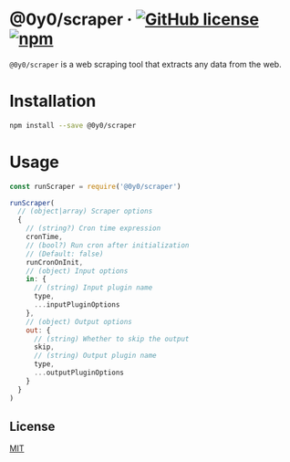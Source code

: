 # @0y0/scraper · [![GitHub license](https://img.shields.io/badge/license-MIT-blue.svg)](https://github.com/o0y0o/web-scraper/blob/master/LICENSE) [![npm](https://img.shields.io/npm/v/@0y0/scraper.svg)](https://www.npmjs.com/package/@0y0/scraper)

`@0y0/scraper` is a web scraping tool that extracts any data from the web.

# Installation

```sh
npm install --save @0y0/scraper
```

# Usage

```js
const runScraper = require('@0y0/scraper')

runScraper(
  // (object|array) Scraper options
  {
    // (string?) Cron time expression
    cronTime,
    // (bool?) Run cron after initialization
    // (Default: false)
    runCronOnInit,
    // (object) Input options
    in: {
      // (string) Input plugin name
      type,
      ...inputPluginOptions
    },
    // (object) Output options
    out: {
      // (string) Whether to skip the output
      skip,
      // (string) Output plugin name
      type,
      ...outputPluginOptions
    }
  }
)
```

## License

[MIT](https://github.com/o0y0o/web-scraper/blob/master/LICENSE)
